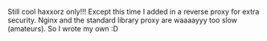 Still cool haxxorz only!!! Except this time I added in a reverse proxy for extra security. Nginx and the standard library proxy are waaaayyy too slow (amateurs). So I wrote my own :D
